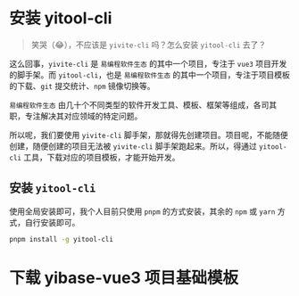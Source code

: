 # 安装 yitool-cli

> 笑哭（😂），不应该是 `yivite-cli` 吗？怎么安装 `yitool-cli` 去了？

这么回事，`yivite-cli` 是 `易编程软件生态` 的其中一个项目，专注于 `vue3` 项目开发的脚手架。而 `yitool-cli`，也是 `易编程软件生态` 的其中一个项目，专注于项目模板的下载、`git` 提交统计、`npm` 镜像切换等。

`易编程软件生态` 由几十个不同类型的软件开发工具、模板、框架等组成，各司其职，专注解决其对应领域的特定问题。

所以呢，我们要使用 `yivite-cli` 脚手架，那就得先创建项目。项目呢，不能随便创建，随便创建的项目无法被 `yivite-cli` 脚手架跑起来。所以，得通过 `yitool-cli` 工具，下载对应的项目模板，才能开始开发。

## 安装 `yitool-cli`

使用全局安装即可，我个人目前只使用 `pnpm` 的方式安装，其余的 `npm` 或 `yarn` 方式，自行安装即可。

```bash
pnpm install -g yitool-cli
```

# 下载 yibase-vue3 项目基础模板
